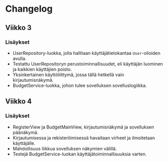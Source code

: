 # Changelog

## Viikko 3

### Lisäykset

* UserRepository-luokka, jolla hallitaan käyttäjätietokantaa `User`-olioiden avulla.
* Testattu UserRepositoryn perustoiminnallisuudet, eli käyttäjän luominen ja kaikkien käyttäjien poisto.
* Yksinkertainen käyttöliittymä, jossa tällä hetkellä vain kirjautumisnäkymä.
* BudgetService-luokka, johon tulee sovelluksen sovelluslogiikka.

## Viikko 4

### Lisäykset
* RegisterView ja BudgetMainView, kirjautumisnäkymä ja sovelluksen päänäkymä.
* Kirjautumisessa ja rekisteröimisessä havaitaan virheet ja ilmoitetaan käyttäjälle.
* Mahdollisuus liikkua sovelluksen näkymien välillä.
* Testejä BudgetService-luokan käyttäjätoiminnallisuuksia varten.
